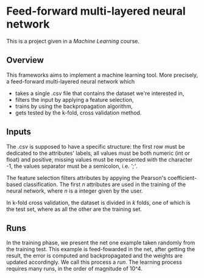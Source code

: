 # Feed-forward multi-layered neural network

This is a project given in a *Machine Learning* course.
## Overview
This frameworks aims to implement a machine learning tool. More precisely,
a feed-forward multi-layered neural network which 
- takes a single .csv file that contains the dataset we're interested in, 
- filters the input by applying a feature selection,
- trains by using the backpropagation algorithm,
- gets tested by the k-fold, cross validation method.

## Inputs
 
The .csv is supposed to have a specific structure: the first row must be dedicated to the attributes' labels, 
all values must be both numeric (int or float) and positive, missing values must be represented with the character -1, 
the values separator must be a semicolon, i.e. *';'*. 

The feature selection filters attributes by appying the Pearson's coefficient-based classification. The first *n* attributes are used in the training of the neural network, where *n* is a integer given by the user.

In k-fold cross validation, the dataset is divided in *k* folds, one of which is the test set, where as all the other are the training set. 

## Runs
In the training phase, we present the net one example taken randomly from the training test. This example is feed-fowarded in the net, after getting the result, the error is computed and backpropagated and the weights are updated accordingly. We call this process a *run*. The learning process requires many runs, in the order of magnitude of 10^4.
